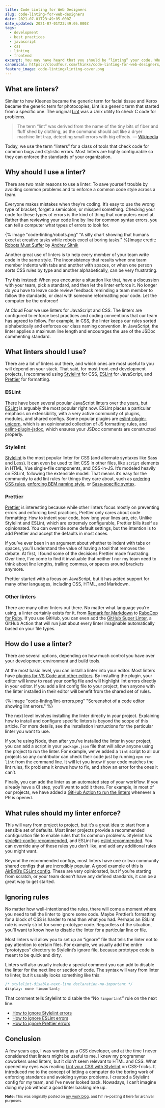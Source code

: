 ```yaml
---
title: Code Linting for Web Designers
slug: code-linting-for-web-designers
date: 2021-07-01T23:49:05.000Z
date_updated: 2021-07-01T23:49:05.000Z
tags:
  - development
  - best practices
  - javascript
  - css
  - linting
  - frontend
excerpt: You may have heard that you should be “linting” your code. What does that mean? Why would you want to do it?
canonical: https://cloudfour.com/thinks/code-linting-for-web-designers/
feature_image: code-linting/linting-cover.png
---
```


## What are linters?

Similar to how Kleenex became the generic term for facial tissue and Xerox became the generic term for photocopies, Lint is a generic term that started from a specific one. The original [Lint](https://www.unix.com/man-page/FreeBSD/1/lint/) was a Unix utility to check C code for problems.

> The term “lint” was derived from the name of the tiny bits of fiber and fluff shed by clothing, as the command should act like a dryer machine lint trap, detecting small errors with big effects. — [Wikipedia](<https://en.wikipedia.org/wiki/Lint_(software)>)

Today, we use the term “linters” for a class of tools that check code for common bugs and stylistic errors. Most linters are highly configurable so they can enforce the standards of your organization.

## Why should I use a linter?

There are two main reasons to use a linter: To save yourself trouble by avoiding common problems and to enforce a common code style across a team.

Everyone makes mistakes when they’re coding. It’s easy to use the wrong type of bracket, forget a semicolon, or misspell something. Checking your code for these types of errors is the kind of thing that computers excel at. Rather than reviewing your code line by line for common syntax errors, you can tell a computer what types of errors to look for.

{% image "code-linting/robots.png" "A silly chart showing that humans excel at creative tasks while robots excel at boring tasks." %}Image credit: [Robots Must Suffer](http://slides.com/ai/linters) by [Andrey Sitnik](https://twitter.com/sitnikcode)

Another great use of linters is to help every member of your team write code in the same style. The inconsistency that results when one team member indents with tabs and another with spaces, or when one person sorts CSS rules by type and another alphabetically, can be very frustrating.

Try this instead: When you encounter a situation like that, have a discussion with your team, pick a standard, and then let the linter enforce it. No longer do you have to leave code review feedback reminding a team member to follow the standards, or deal with someone reformatting your code. Let the computer be the enforcer!

At Cloud Four we use linters for JavaScript and CSS. The linters are configured to enforce best practices and coding conventions that our team has agreed to follow. For example, in CSS, the linter keeps our rules sorted alphabetically and enforces our class naming convention. In JavaScript, the linter applies a maximum line length and encourages the use of the JSDoc commenting standard.

## What linters should I use?

There are a lot of linters out there, and which ones are most useful to you will depend on your stack. That said, for most front-end development projects, I recommend using [Stylelint](https://stylelint.io/) for CSS, [ESLint](https://eslint.org/) for JavaScript, and [Prettier](https://prettier.io/) for formatting.

### ESLint

There have been several popular JavaScript linters over the years, but [ESLint](https://eslint.org/) is arguably the most popular right now. ESLint places a particular emphasis on extensibility, with a very active community of plugins, modules, and shared configs. Some popular plugins are [eslint-plugin-unicorn](https://github.com/sindresorhus/eslint-plugin-unicorn), which is an opinionated collection of JS formatting rules, and [eslint-plugin-jsdoc](https://github.com/gajus/eslint-plugin-jsdoc), which ensures your JSDoc comments are constructed properly.

### Stylelint

[Stylelint](https://stylelint.io/) is the most popular linter for CSS (and alternate syntaxes like Sass and Less). It can even be used to lint CSS in other files, like `script` elements in HTML, Vue single-file components, and CSS-in-JS. It’s modeled heavily on ESLint, following the extensible model. That means it’s easy for the community to add lint rules for things they care about, such as [ordering CSS rules](https://github.com/hudochenkov/stylelint-order), [enforcing BEM naming style](https://github.com/simonsmith/stylelint-selector-bem-pattern), or [Sass-specific syntax](https://github.com/kristerkari/stylelint-scss).

### Prettier

[Prettier](https://prettier.io/) is interesting because while other linters focus mostly on preventing errors and enforcing best practices, Prettier only cares about code formatting: How to indent your code, how long your lines are, etc. Unlike Stylelint and ESLint, which are extremely configurable, Prettier bills itself as opinionated. You can override some default settings, but the intention is to add Prettier and accept the defaults in most cases.

If you’ve ever been in an argument about whether to indent with tabs or spaces, you’ll understand the value of having a tool that removes the debate. At first, I found some of the decisions Prettier made frustrating. Over time, I’ve come to find it invaluable that neither I nor my team need to think about line lengths, trailing commas, or spaces around brackets anymore.

Prettier started with a focus on JavaScript, but it has added support for many other languages, including CSS, HTML, and Markdown.

### Other linters

There are many other linters out there. No matter what language you’re using, a linter certainly exists for it, from [Remark for Markdown](https://github.com/remarkjs/remark-lint) to [RuboCop for Ruby](https://github.com/rubocop/rubocop). If you use GitHub, you can even add the [GitHub Super Linter](https://githu), a GitHub Action that will run just about every linter imaginable automatically based on your file types.

## How do I use a linter?

There are several options, depending on how much control you have over your development environment and build tools.

At the most basic level, you can install a linter into your editor. Most linters have [plugins for VS Code and other editors](https://stylelint.io/user-guide/integrations/editor). By installing the plugin, your editor will know to read your config file and will highlight lint errors directly in your editor. If you add a lint config file to your project, then anyone with the linter installed in their editor will benefit from the shared set of rules.

{% image "code-linting/lint-errors.png" "Screenshot of a code editor showing lint errors." %}

The next level involves installing the linter directly in your project. Explaining how to install and configure specific linters is beyond the scope of this article. For more details, see the installation instructions for the particular linter you want to use.

If you’re using Node, then after you’ve installed the linter in your project, you can add a script in your `package.json` file that will allow anyone using the project to run the linter. For example, we’ve added a `lint` script to all our projects so any contributor can check their code just by running `npm run lint` from the command line. It will let you know if your code matches the lint rules, fix problems it knows how to fix, and show an error for the ones it can’t.

Finally, you can add the linter as an automated step of your workflow. If you already have a CI step, you’ll want to add it there. For example, in most of our projects, we have added a [GitHub Action to run the linters](https://github.com/cloudfour/cloudfour.com-patterns/blob/v-next/.github/workflows/ci.yml) whenever a PR is opened.

## What rules should my linter enforce?

This will vary from project to project, but it’s a great idea to start from a sensible set of defaults. Most linter projects provide a recommended configuration file to enable rules that fix common problems. Stylelint has [stylelint-config-recommended](https://github.com/stylelint/stylelint-config-recommended), and ESLint has [eslint:recommended](https://eslint.org/docs/rules/). You can override any of those rules you don’t like, and add any additional rules you might want.

Beyond the recommended configs, most linters have one or two community shared configs that are incredibly popular. A good example of this is [AirBnB’s ESLint config](https://github.com/airbnb/javascript). These are very opinionated, but if you’re starting from scratch, or your team doesn’t have any defined standards, it can be a great way to get started.

## Ignoring rules

No matter how well-intentioned the rules, there will come a moment where you need to tell the linter to ignore some code. Maybe Prettier’s formatting for a block of CSS is harder to read than what you had. Perhaps an ESLint rule is overly strict for some prototype code. Regardless of the situation, you’ll want to know how to disable the linter for a particular line or file.

Most linters will allow you to set up an “ignore” file that tells the linter not to pay attention to certain files. For example, we usually add the entire “prototypes” directory to Stylelint’s ignore file, because prototype code is meant to be quick and dirty.

Linters will also usually include a special comment you can add to disable the linter for the next line or section of code. The syntax will vary from linter to linter, but it usually looks something like this:

```css
/* stylelint-disable-next-line declaration-no-important */
display: none !important;
```

That comment tells Stylelint to disable the “No `!important`” rule on the next line.

- [How to ignore Stylelint errors](https://stylelint.io/user-guide/ignore-code)
- [How to ignore ESLint errors](https://eslint.org/docs/user-guide/configuring/ignoring-code)
- [How to ignore Prettier errors](https://prettier.io/docs/en/ignore.html)

## Conclusion

A few years ago, I was working as a CSS developer, and at the time I never considered that linters might be useful to me. I knew my programmer coworkers used linters, but it didn’t seem relevant to HTML and CSS. What opened my eyes was reading [Lint your CSS with Stylelint](https://css-tricks.com/stylelint/) on CSS-Tricks. It introduced me to the concept of letting a computer do the boring work of enforcing standards and avoiding syntax problems. I created a Stylelint config for my team, and I’ve never looked back. Nowadays, I can’t imagine doing my job without a good linter backing me up.

<small><strong>Note:</strong> This was originally posted on <a href="https://cloudfour.com/thinks/code-linting-for-web-designers/">my work blog</a>, and I'm re-posting it here for archival purposes.</small>
